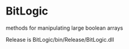 # BitLogic
methods for manipulating large boolean arrays

Release is BitLogic/bin/Release/BitLogic.dll












